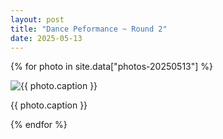 ```yaml
---
layout: post
title: "Dance Peformance ~ Round 2"
date: 2025-05-13
---
```


{% for photo in site.data["photos-20250513"] %}
  <div>
    <img src="{{ site.baseurl }}/photos/{{ photo.file }}" alt="{{ photo.caption }}">
    <p>{{ photo.caption }}</p>
  </div>
{% endfor %}